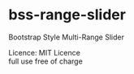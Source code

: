 # bss-range-slider
Bootstrap Style Multi-Range Slider

Licence: MIT Licence <br>
full use free of charge
